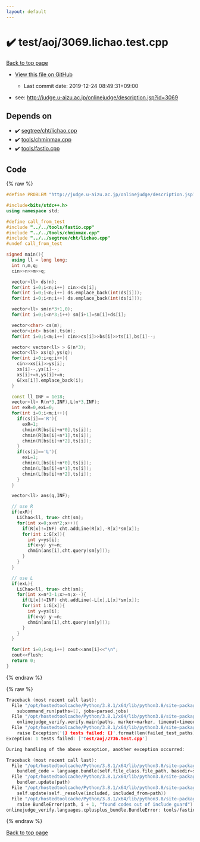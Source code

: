 ```yaml
---
layout: default
---
```


<!-- mathjax config similar to math.stackexchange -->
<script type="text/javascript" async
  src="https://cdnjs.cloudflare.com/ajax/libs/mathjax/2.7.5/MathJax.js?config=TeX-MML-AM_CHTML">
</script>
<script type="text/x-mathjax-config">
  MathJax.Hub.Config({
    TeX: { equationNumbers: { autoNumber: "AMS" }},
    tex2jax: {
      inlineMath: [ ['$','$'] ],
      processEscapes: true
    },
    "HTML-CSS": { matchFontHeight: false },
    displayAlign: "left",
    displayIndent: "2em"
  });
</script>

<script type="text/javascript" src="https://cdnjs.cloudflare.com/ajax/libs/jquery/3.4.1/jquery.min.js"></script>
<script src="https://cdn.jsdelivr.net/npm/jquery-balloon-js@1.1.2/jquery.balloon.min.js" integrity="sha256-ZEYs9VrgAeNuPvs15E39OsyOJaIkXEEt10fzxJ20+2I=" crossorigin="anonymous"></script>
<script type="text/javascript" src="../../../assets/js/copy-button.js"></script>
<link rel="stylesheet" href="../../../assets/css/copy-button.css" />


# :heavy_check_mark: test/aoj/3069.lichao.test.cpp

<a href="../../../index.html">Back to top page</a>

* <a href="{{ site.github.repository_url }}/blob/master/test/aoj/3069.lichao.test.cpp">View this file on GitHub</a>
    - Last commit date: 2019-12-24 08:49:31+09:00


* see: <a href="http://judge.u-aizu.ac.jp/onlinejudge/description.jsp?id=3069">http://judge.u-aizu.ac.jp/onlinejudge/description.jsp?id=3069</a>


## Depends on

* :heavy_check_mark: <a href="../../../library/segtree/cht/lichao.cpp.html">segtree/cht/lichao.cpp</a>
* :heavy_check_mark: <a href="../../../library/tools/chminmax.cpp.html">tools/chminmax.cpp</a>
* :heavy_check_mark: <a href="../../../library/tools/fastio.cpp.html">tools/fastio.cpp</a>


## Code

<a id="unbundled"></a>
{% raw %}
```cpp
#define PROBLEM "http://judge.u-aizu.ac.jp/onlinejudge/description.jsp?id=3069"

#include<bits/stdc++.h>
using namespace std;

#define call_from_test
#include "../../tools/fastio.cpp"
#include "../../tools/chminmax.cpp"
#include "../../segtree/cht/lichao.cpp"
#undef call_from_test

signed main(){
  using ll = long long;
  int n,m,q;
  cin>>n>>m>>q;

  vector<ll> ds(n);
  for(int i=0;i<n;i++) cin>>ds[i];
  for(int i=0;i<n;i++) ds.emplace_back(int(ds[i]));
  for(int i=0;i<n;i++) ds.emplace_back(int(ds[i]));

  vector<ll> sm(n*3+1,0);
  for(int i=0;i<n*3;i++) sm[i+1]=sm[i]+ds[i];

  vector<char> cs(m);
  vector<int> bs(m),ts(m);
  for(int i=0;i<m;i++) cin>>cs[i]>>bs[i]>>ts[i],bs[i]--;

  vector< vector<ll> > G(n*3);
  vector<ll> xs(q),ys(q);
  for(int i=0;i<q;i++){
    cin>>xs[i]>>ys[i];
    xs[i]--,ys[i]--;
    xs[i]+=n,ys[i]+=n;
    G[xs[i]].emplace_back(i);
  }

  const ll INF = 1e18;
  vector<ll> R(n*3,INF),L(n*3,INF);
  int exR=0,exL=0;
  for(int i=0;i<m;i++){
    if(cs[i]=='R'){
      exR=1;
      chmin(R[bs[i]+n*0],ts[i]);
      chmin(R[bs[i]+n*1],ts[i]);
      chmin(R[bs[i]+n*2],ts[i]);
    }
    if(cs[i]=='L'){
      exL=1;
      chmin(L[bs[i]+n*0],ts[i]);
      chmin(L[bs[i]+n*1],ts[i]);
      chmin(L[bs[i]+n*2],ts[i]);
    }
  }

  vector<ll> ans(q,INF);

  // use R
  if(exR){
    LiChao<ll, true> cht(sm);
    for(int x=0;x<n*2;x++){
      if(R[x]!=INF) cht.addLine(R[x],-R[x]*sm[x]);
      for(int i:G[x]){
        int y=ys[i];
        if(x>y) y+=n;
        chmin(ans[i],cht.query(sm[y]));
      }
    }
  }

  // use L
  if(exL){
    LiChao<ll, true> cht(sm);
    for(int x=n*3-1;x>=n;x--){
      if(L[x]!=INF) cht.addLine(-L[x],L[x]*sm[x]);
      for(int i:G[x]){
        int y=ys[i];
        if(x<y) y-=n;
        chmin(ans[i],cht.query(sm[y]));
      }
    }
  }

  for(int i=0;i<q;i++) cout<<ans[i]<<"\n";
  cout<<flush;
  return 0;
}

```
{% endraw %}

<a id="bundled"></a>
{% raw %}
```cpp
Traceback (most recent call last):
  File "/opt/hostedtoolcache/Python/3.8.1/x64/lib/python3.8/site-packages/onlinejudge_verify/main.py", line 181, in main
    subcommand_run(paths=[], jobs=parsed.jobs)
  File "/opt/hostedtoolcache/Python/3.8.1/x64/lib/python3.8/site-packages/onlinejudge_verify/main.py", line 59, in subcommand_run
    onlinejudge_verify.verify.main(paths, marker=marker, timeout=timeout, jobs=jobs)
  File "/opt/hostedtoolcache/Python/3.8.1/x64/lib/python3.8/site-packages/onlinejudge_verify/verify.py", line 133, in main
    raise Exception('{} tests failed: {}'.format(len(failed_test_paths), [str(path.relative_to(pathlib.Path.cwd())) for path in failed_test_paths]))
Exception: 1 tests failed: ['test/aoj/2736.test.cpp']

During handling of the above exception, another exception occurred:

Traceback (most recent call last):
  File "/opt/hostedtoolcache/Python/3.8.1/x64/lib/python3.8/site-packages/onlinejudge_verify/docs.py", line 347, in write_contents
    bundled_code = language.bundle(self.file_class.file_path, basedir=self.cpp_source_path)
  File "/opt/hostedtoolcache/Python/3.8.1/x64/lib/python3.8/site-packages/onlinejudge_verify/languages/cplusplus.py", line 63, in bundle
    bundler.update(path)
  File "/opt/hostedtoolcache/Python/3.8.1/x64/lib/python3.8/site-packages/onlinejudge_verify/languages/cplusplus_bundle.py", line 182, in update
    self.update(self._resolve(included, included_from=path))
  File "/opt/hostedtoolcache/Python/3.8.1/x64/lib/python3.8/site-packages/onlinejudge_verify/languages/cplusplus_bundle.py", line 151, in update
    raise BundleError(path, i + 1, "found codes out of include guard")
onlinejudge_verify.languages.cplusplus_bundle.BundleError: tools/fastio.cpp: line 5: found codes out of include guard

```
{% endraw %}

<a href="../../../index.html">Back to top page</a>

